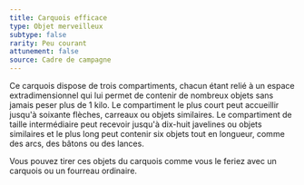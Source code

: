 ```yaml
---
title: Carquois efficace
type: Objet merveilleux
subtype: false
rarity: Peu courant
attunement: false
source: Cadre de campagne
---
```

Ce carquois dispose de trois compartiments, chacun étant relié à un espace extradimensionnel qui lui permet de contenir de nombreux objets sans jamais peser plus de 1 kilo. Le compartiment le plus court peut accueillir jusqu'à soixante flèches, carreaux ou objets similaires. Le compartiment de taille intermédiaire peut recevoir jusqu'à dix-huit javelines ou objets similaires et le plus long peut contenir six objets tout en longueur, comme des arcs, des bâtons ou des lances.

Vous pouvez tirer ces objets du carquois comme vous le feriez avec un carquois ou un fourreau ordinaire.
